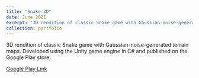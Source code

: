 ```yaml
---
title: "Snake 3D"
date: June 2021
excerpt: "3D rendition of classic Snake game with Gaussian-noise-generated terrain maps.<br/><img src='/images/project_icons/snake_3d_icon.png' width='500'>"
collection: portfolio
---
```

3D rendition of classic Snake game with Gaussian-noise-generated terrain maps. Developed using the Unity game engine in C# and published on the Google Play store.

[Google Play Link](https://play.google.com/store/apps/details?id=com.jacobstechnologies.snake3d)

